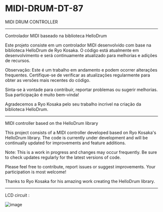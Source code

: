 # MIDI-DRUM-DT-87
MIDI DRUM CONTROLLER                                                                            
 
************************************************************************************************************************************************                                                                     

Controlador MIDI baseado na biblioteca HelloDrum

Este projeto consiste em um controlador MIDI desenvolvido com base na biblioteca HelloDrum de Ryo Kosaka. O código está atualmente 
em desenvolvimento e será continuamente atualizado para melhorias e adições de recursos.

Observação: Este é um trabalho em andamento e podem ocorrer alterações frequentes. Certifique-se de verificar as atualizações 
regularmente para obter as versões mais recentes do código.

Sinta-se à vontade para contribuir, reportar problemas ou sugerir melhorias. Sua participação é muito bem-vinda!

Agradecemos a Ryo Kosaka pelo seu trabalho incrível na criação da biblioteca HelloDrum.


************************************************************************************************************************************************


MIDI controller based on the HelloDrum library

This project consists of a MIDI controller developed based on Ryo Kosaka's HelloDrum library. The code is currently under development and will be continually updated for improvements and feature additions.

Note: This is a work in progress and changes may occur frequently. Be sure to check updates regularly for the latest versions of code.

Please feel free to contribute, report issues or suggest improvements. Your participation is most welcome!

Thanks to Ryo Kosaka for his amazing work creating the HelloDrum library.


*************************************************************************************************************************************************

LCD circuit :

![image](https://github.com/GuilherminoNT/MIDI-DRUM-DT-1.0-test-version/assets/63618124/99fa1499-559a-4fc7-a084-8fcba1aca6b9)

